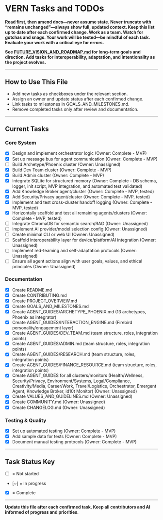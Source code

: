 # VERN Tasks and TODOs

**Read first, then amend docs—never assume state. Never truncate with “remains unchanged”—always show full, updated context. Keep this list up to date after each confirmed change. Work as a team. Watch for gotchas and snags. Your work will be tested—be mindful of each task. Evaluate your work with a critical eye for errors.**

**See [FUTURE_VISION_AND_ROADMAP.md](FUTURE_VISION_AND_ROADMAP.md) for long-term goals and direction. Add tasks for interoperability, adaptation, and intentionality as the project evolves.**

---

## How to Use This File

- Add new tasks as checkboxes under the relevant section.
- Assign an owner and update status after each confirmed change.
- Link tasks to milestones in GOALS_AND_MILESTONES.md.
- Remove completed tasks only after review and documentation.

---

## Current Tasks

### Core System

- [x] Design and implement orchestrator logic (Owner: Complete - MVP)
- [x] Set up message bus for agent communication (Owner: Complete - MVP)
- [ ] Build Archetype/Phoenix cluster (Owner: Unassigned)
- [x] Build Dev Team cluster (Owner: Complete - MVP)
- [x] Build Admin cluster (Owner: Complete - MVP)
- [x] Integrate SQLite for structured memory (Owner: Complete - DB schema, logger, init script, MVP integration, and automated test validated)
- [x] Add Knowledge Broker agent/cluster (Owner: Complete - MVP, tested)
- [x] Add Security/Privacy agent/cluster (Owner: Complete - MVP, tested)
- [x] Implement and test cross-cluster handoff logging (Owner: Complete - MVP, tested)
- [x] Horizontally scaffold and test all remaining agents/clusters (Owner: Complete - MVP, tested)
- [ ] Integrate ChromaDB for semantic search/RAG (Owner: Unassigned)
- [ ] Implement AI provider/model selection config (Owner: Unassigned)
- [ ] Create minimal CLI or web UI (Owner: Unassigned)
- [ ] Scaffold interoperability layer for device/platform/AI integration (Owner: Unassigned)
- [ ] Implement red-teaming and self-adaptation protocols (Owner: Unassigned)
- [ ] Ensure all agent actions align with user goals, values, and ethical principles (Owner: Unassigned)

### Documentation

- [x] Create README.md
- [x] Create CONTRIBUTING.md
- [x] Create PROJECT_OVERVIEW.md
- [x] Create GOALS_AND_MILESTONES.md
- [x] Create AGENT_GUIDES/ARCHETYPE_PHOENIX.md (13 archetypes, Phoenix as integrator)
- [x] Create AGENT_GUIDES/INTERACTION_ENGINE.md (Firebird personality/engagement layer)
- [x] Create AGENT_GUIDES/DEV_TEAM.md (team structure, roles, integration points)
- [x] Create AGENT_GUIDES/ADMIN.md (team structure, roles, integration points)
- [x] Create AGENT_GUIDES/RESEARCH.md (team structure, roles, integration points)
- [x] Create AGENT_GUIDES/FINANCE_RESOURCE.md (team structure, roles, integration points)
- [x] Create AGENT_GUIDES for all clusters/monitors (Health/Wellness, Security/Privacy, Environment/Systems, Legal/Compliance, Creativity/Media, Career/Work, Travel/Logistics, Orchestrator, Emergent Agent, Knowledge Broker, id10t Monitor) (Owner: Unassigned)
- [x] Create VALUES_AND_GUIDELINES.md (Owner: Unassigned)
- [x] Create COMMUNITY.md (Owner: Unassigned)
- [x] Create CHANGELOG.md (Owner: Unassigned)

### Testing & Quality

- [x] Set up automated testing (Owner: Complete - MVP)
- [x] Add sample data for tests (Owner: Complete - MVP)
- [x] Document manual testing protocols (Owner: Complete - MVP)

---

## Task Status Key

- [ ] = Not started
- [~] = In progress
- [x] = Complete

---

**Update this file after each confirmed task. Keep all contributors and AI informed of progress and priorities.**
